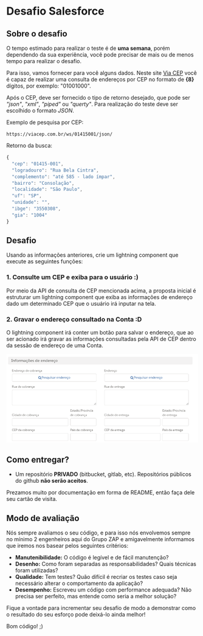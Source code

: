 # Desafio Salesforce

## Sobre o desafio


O tempo estimado para realizar o teste é de **uma semana**, porém dependendo da sua experiência, você pode precisar de mais ou de menos tempo para realizar o desafio.

Para isso, vamos fornecer para você alguns dados. Neste site [Via CEP](https://viacep.com.br/) você é capaz de realizar uma consulta de endereços por CEP 
no formato de **{8}** dígitos, por exemplo: "01001000".

Após o CEP, deve ser fornecido o tipo de retorno desejado, que pode ser *"json"*, *"xml"*, *"piped"* ou *"querty"*.
Para realização do teste deve ser escolhido o formato *JSON*.

Exemplo de pesquisa por CEP:

```
https://viacep.com.br/ws/01415001/json/
```

Retorno da busca:

```javascript
{
  "cep": "01415-001",
  "logradouro": "Rua Bela Cintra",
  "complemento": "até 585 - lado ímpar",
  "bairro": "Consolação",
  "localidade": "São Paulo",
  "uf": "SP",
  "unidade": "",
  "ibge": "3550308",
  "gia": "1004"
}
```

## Desafio

Usando as informações anteriores, crie um lightning component que execute as seguintes funções:

### 1. Consulte um CEP e exiba para o usuário  :)

Por meio da API de consulta de CEP mencionada acima, a proposta inicial é estruturar um lightning component que
exiba as informações de endereço dado um determinado CEP que o usuário irá inputar na tela.


### 2. Gravar o endereço consultado na Conta :D

O lightning component irá conter um botão para salvar o endereço, que ao ser acionado irá gravar as informações 
consultadas pela API de CEP dentro da sessão de endereço de uma Conta.

![account_address_session](public/images/accounts-address-session.PNG)


## Como entregar?

- Um repositório **PRIVADO** (bitbucket, gitlab, etc). Repositórios públicos do github **não serão aceitos**.

Prezamos muito por documentação em forma de README, então faça dele seu cartão de visita.

## Modo de avaliação

Nós sempre avaliamos o seu código, e para isso nós envolvemos sempre no mínimo 2 engenheiros aqui do Grupo ZAP e amigavelmente informamos que iremos nos basear pelos seguintes critérios:

* **Manutenibilidade:** O código é legível e de fácil manutenção?
* **Desenho:** Como foram separadas as responsabilidades? Quais técnicas foram utilizadas?
* **Qualidade:** Tem testes? Quão difícil é recriar os testes caso seja necessário alterar o comportamento da aplicação?
* **Desempenho:** Escreveu um código com performance adequada? Não precisa ser perfeito, mas entende como seria a melhor solução?

Fique a vontade para incrementar seu desafio de modo a demonstrar como o resultado do seu esforço pode deixá-lo ainda melhor!

Bom código! ;)

